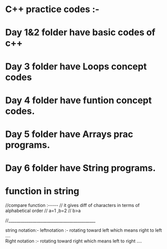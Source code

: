 # C++ practice codes :-
# Day 1&2 folder have basic codes of c++
# Day 3 folder have Loops concept codes
# Day 4 folder have funtion concept codes.
# Day 5 folder have Arrays prac programs.
# Day 6 folder have String programs.
# function in string
//compare function :-----
// it gives diff of characters in terms of alphabetical order
// a=1 ,b=2
// b>a

//___________________________________________

string notation:-
 leftnotation :- rotating toward left which means right to left ....<br>
 Right notation :- rotating toward right which means left to right ....
